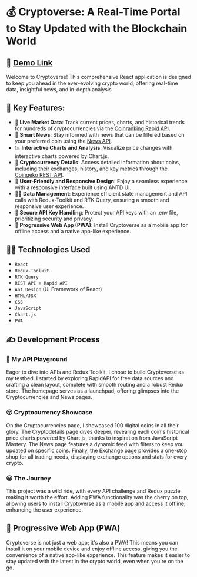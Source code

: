 # 💰 Cryptoverse: A Real-Time Portal to Stay Updated with the Blockchain World

## 👀 [Demo Link](https://crypto-verse-pwa.vercel.app/)

Welcome to Cryptoverse! This comprehensive React application is designed to keep you ahead in the ever-evolving crypto world, offering real-time data, insightful news, and in-depth analysis.

## 🔑 Key Features:

- 🚚 **Live Market Data**: Track current prices, charts, and historical trends for hundreds of cryptocurrencies via the [Coinranking Rapid API](https://rapidapi.com/Coinranking/api/coinranking1).
- 🧠 **Smart News**: Stay informed with news that can be filtered based on your preferred coin using the [News API](https://newsapi.org/).
- 📉 **Interactive Charts and Analysis**: Visualize price changes with interactive charts powered by Chart.js.
- 🧐 **Cryptocurrency Details**: Access detailed information about coins, including their exchanges, history, and key metrics through the [Coingeko REST API](https://www.coingecko.com/en/api).
- 📲 **User-Friendly and Responsive Design**: Enjoy a seamless experience with a responsive interface built using ANTD UI.
- 🧑‍💼 **Data Management**: Experience efficient state management and API calls with Redux-Toolkit and RTK Query, ensuring a smooth and responsive user experience.
- 🔐 **Secure API Key Handling**: Protect your API keys with an .env file, prioritizing security and privacy.
- 📱 **Progressive Web App (PWA)**: Install Cryptoverse as a mobile app for offline access and a native app-like experience.

## 👩‍💻 Technologies Used

- `React`
- `Redux-Toolkit`
- `RTK Query`
- `REST API + Rapid API`
- `Ant Design` (UI Framework of React)
- `HTML/JSX`
- `CSS`
- `JavaScript`
- `Chart.js`
- `PWA`

## ✍️ Development Process

### 🤠 My API Playground
Eager to dive into APIs and Redux Toolkit, I chose to build Cryptoverse as my testbed. I started by exploring RapidAPI for free data sources and crafting a clean layout, complete with smooth routing and a robust Redux store. The homepage serves as a launchpad, offering glimpses into the Cryptocurrencies and News pages.

### 😵 Cryptocurrency Showcase
On the Cryptocurrencies page, I showcased 100 digital coins in all their glory. The Cryptodetails page dives deeper, revealing each coin's historical price charts powered by Chart.js, thanks to inspiration from JavaScript Mastery. The News page features a dynamic feed with filters to keep you updated on specific coins. Finally, the Exchange page provides a one-stop shop for all trading needs, displaying exchange options and stats for every crypto.

### 😀 The Journey
This project was a wild ride, with every API challenge and Redux puzzle making it worth the effort. Adding PWA functionality was the cherry on top, allowing users to install Cryptoverse as a mobile app and access it offline, enhancing the user experience.

## 📲 Progressive Web App (PWA)
Cryptoverse is not just a web app; it's also a PWA! This means you can install it on your mobile device and enjoy offline access, giving you the convenience of a native app-like experience. This feature makes it easier to stay updated with the latest in the crypto world, even when you're on the go.
